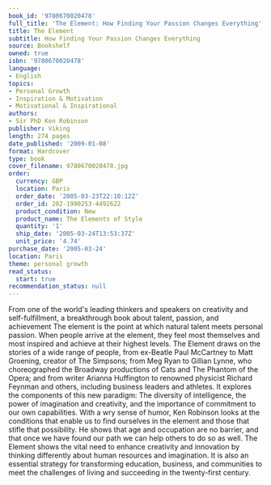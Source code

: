 ```yaml
---
book_id: '9780670020478'
full_title: 'The Element: How Finding Your Passion Changes Everything'
title: The Element
subtitle: How Finding Your Passion Changes Everything
source: Bookshelf
owned: true
isbn: '9780670020478'
language:
- English
topics:
- Personal Growth
- Inspiration & Motivation
- Motivational & Inspirational
authors:
- Sir PhD Ken Robinson
publisher: Viking
length: 274 pages
date_published: '2009-01-08'
format: Hardcover
type: book
cover_filename: 9780670020478.jpg
order:
  currency: GBP
  location: Paris
  order_date: '2005-03-23T22:10:12Z'
  order_id: 202-1990253-4492622
  product_condition: New
  product_name: The Elements of Style
  quantity: '1'
  ship_date: '2005-03-24T13:53:37Z'
  unit_price: '4.74'
purchase_date: '2005-03-24'
location: Paris
theme: personal growth
read_status:
  start: true
recommendation_status: null
---
```

From one of the world's leading thinkers and speakers on creativity and self-fulfillment, a breakthrough book about talent, passion, and achievement
The element is the point at which natural talent meets personal passion. When people arrive at the element, they feel most themselves and most inspired and achieve at their highest levels. The Element draws on the stories of a wide range of people, from ex-Beatle Paul McCartney to Matt Groening, creator of The Simpsons; from Meg Ryan to Gillian Lynne, who choreographed the Broadway productions of Cats and The Phantom of the Opera; and from writer Arianna Huffington to renowned physicist Richard Feynman and others, including business leaders and athletes. It explores the components of this new paradigm: The diversity of intelligence, the power of imagination and creativity, and the importance of commitment to our own capabilities.
With a wry sense of humor, Ken Robinson looks at the conditions that enable us to find ourselves in the element and those that stifle that possibility. He shows that age and occupation are no barrier, and that once we have found our path we can help others to do so as well. The Element shows the vital need to enhance creativity and innovation by thinking differently about human resources and imagination. It is also an essential strategy for transforming education, business, and communities to meet the challenges of living and succeeding in the twenty-first century.

